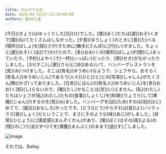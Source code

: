 ```yaml
---
title: のんびりな日
date: 2024-03-31T17:11:15+09:00
authors: [baely]
---
```

[今日]{きょう}はゆっくりした[日]{ひ}でした。[僕]{ぼく}たちは[遅]{おそ}くまで[寝]{ね}てたくさんはしなかった。[夕食]{ゆうしょく}のときに[食]{た}べる[場所]{ばしょ}を[探]{さが}すために[散歩]{さんぽ}に[行]{い}きました。ちょっと[遅]{おそ}く[出]{で}かけたので、[多]{おお}くの[場所]{ばしょ}が[閉]{し}まっていたり、[予約]{よやく}で[一杯]{いっぱい}だったり、[席]{せき}がなかったりしました。[少]{すこ}し[更]{さら}に[歩]{ある}いて、ハンバーグレストランを[見]{み}つけました。そこは[有名]{ゆうめい}なようで、シェフやら、おそらく[有名人]{ゆうめいじん}であろう[人々]{ひとびと}との[写真]{しゃしん}がたくさん[飾]{かざ}ってありました。[日本]{にほん}の[有名人]{ゆうめいじん}を[多]{おお}く[知]{し}らないので、[確]{たし}かなことは[言]{い}えません。[私]{わたし}たちはシェフが[私]{わたし}たちの[食事]{しょくじ}を[料理]{りょうり}して[準備]{じゅんび}するのを[見]{み}ました。ハンバーグを[試]{ため}すのは[初]{はじ}めてで、[面白]{おもしろ}かったです。[どう]{どう}やらそれは[良]{よ}いリラックス[食]{しょく}だということで、まさにそのような[味]{あじ}がしました。[非常]{ひじょう}に[満足感]{まんぞくかん}があり、[僕]{ぼく}はその[夜]{よる}の[残]{のこ}り[全]{すべ}てを[満腹]{まんぷく}のままで[過]{す}ごしました。

![image](https://github.com/devhou-se/www-jp/assets/5674656/73e223a1-6f79-4520-aee6-03470f7e12ed)

それでは、Bailey.
